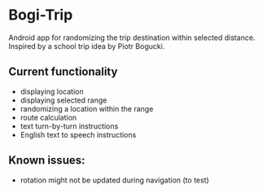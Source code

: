 # Bogi-Trip
Android app for randomizing the trip destination within selected distance. Inspired by a school trip idea by Piotr Bogucki.

## Current functionality
- displaying location
- displaying selected range
- randomizing a location within the range
- route calculation
- text turn-by-turn instructions
- English text to speech instructions


## Known issues:
- rotation might not be updated during navigation (to test)
